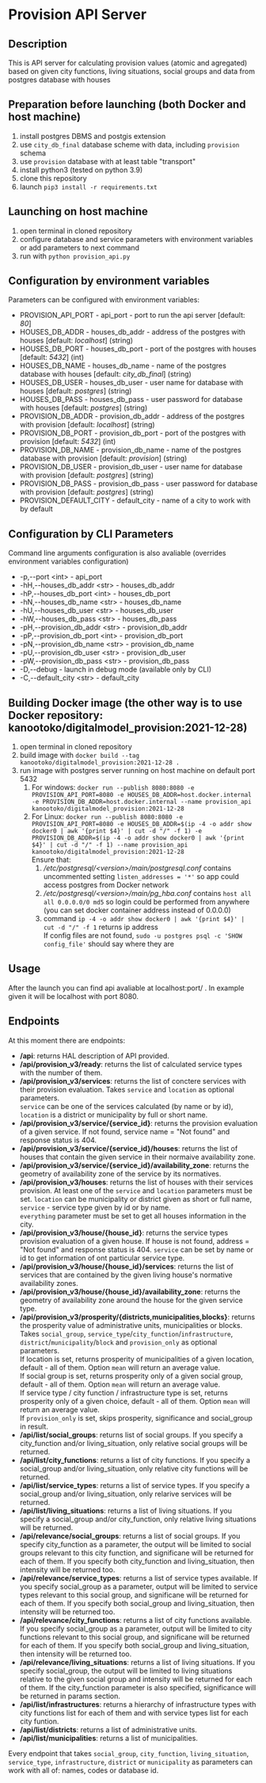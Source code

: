 # Provision API Server

## Description

This is API server for calculating provision values (atomic and agregated) based on given city functions,
  living situations, social groups and data from postgres database with houses
  
## Preparation before launching (both Docker and host machine)

1. install postgres DBMS and postgis extension
2. use `city_db_final` database scheme with data, including `provision` schema
3. use `provision` database with at least table "transport"
3. install python3 (tested on python 3.9)
4. clone this repository
5. launch `pip3 install -r requirements.txt`

## Launching on host machine

1. open terminal in cloned repository
2. configure database and service parameters with environment variables or add parameters to next command
3. run with `python provision_api.py`

## Configuration by environment variables

Parameters can be configured with environment variables:

* PROVISION_API_PORT - api_port - port to run the api server [default: _80_]
* HOUSES_DB_ADDR - houses_db_addr - address of the postgres with houses [default: _localhost_] (string)
* HOUSES_DB_PORT - houses_db_port - port of the postgres with houses [default: _5432_] (int)
* HOUSES_DB_NAME - houses_db_name - name of the postgres database with houses [default: _city\_db\_final_] (string)
* HOUSES_DB_USER - houses_db_user - user name for database with houses [default: _postgres_] (string)
* HOUSES_DB_PASS - houses_db_pass - user password for database with houses [default: _postgres_] (string)
* PROVISION_DB_ADDR - provision_db_addr - address of the postgres with provision [default: _localhost_] (string)
* PROVISION_DB_PORT - provision_db_port - port of the postgres with provision [default: _5432_] (int)
* PROVISION_DB_NAME - provision_db_name - name of the postgres database with provision [default: _provision_] (string)
* PROVISION_DB_USER - provision_db_user - user name for database with provision [default: _postgres_] (string)
* PROVISION_DB_PASS - provision_db_pass - user password for database with provision [default: _postgres_] (string)
* PROVISION_DEFAULT_CITY - default_city - name of a city to work with by default

## Configuration by CLI Parameters

Command line arguments configuration is also avaliable (overrides environment variables configuration)

* -p,--port \<int\> - api_port
* -hH,--houses_db_addr \<str\> - houses_db_addr
* -hP,--houses_db_port \<int\> - houses_db_port
* -hN,--houses_db_name \<str\> - houses_db_name
* -hU,--houses_db_user \<str\> - houses_db_user
* -hW,--houses_db_pass \<str\> - houses_db_pass
* -pH,--provision_db_addr \<str\> - provision_db_addr
* -pP,--provision_db_port \<int\> - provision_db_port
* -pN,--provision_db_name \<str\> - provision_db_name
* -pU,--provision_db_user \<str\> - provision_db_user
* -pW,--provision_db_pass \<str\> - provision_db_pass
* -D,--debug - launch in debug mode (available only by CLI)
* -C,--default_city \<str\> - default_city

## Building Docker image (the other way is to use Docker repository: kanootoko/digitalmodel_provision:2021-12-28)

1. open terminal in cloned repository
2. build image with `docker build --tag kanootoko/digitalmodel_provision:2021-12-28 .`
3. run image with postgres server running on host machine on default port 5432
    1. For windows: `docker run --publish 8080:8080 -e PROVISION_API_PORT=8080 -e HOUSES_DB_ADDR=host.docker.internal -e PROVISION_DB_ADDR=host.docker.internal --name provision_api kanootoko/digitalmodel_provision:2021-12-28`
    2. For Linux: `docker run --publish 8080:8080 -e PROVISION_API_PORT=8080 -e HOUSES_DB_ADDR=$(ip -4 -o addr show docker0 | awk '{print $4}' | cut -d "/" -f 1) -e PROVISION_DB_ADDR=$(ip -4 -o addr show docker0 | awk '{print $4}' | cut -d "/" -f 1) --name provision_api kanootoko/digitalmodel_provision:2021-12-28`  
      Ensure that:
        1. _/etc/postgresql/\<version\>/main/postgresql.conf_ contains uncommented setting `listen_addresses = '*'` so app could access postgres from Docker network
        2. _/etc/postgresql/\<version\>/main/pg\_hba.conf_ contains `host all all 0.0.0.0/0 md5` so login could be performed from anywhere (you can set docker container address instead of 0.0.0.0)
        3. command `ip -4 -o addr show docker0 | awk '{print $4}' | cut -d "/" -f 1` returns ip address  
        If config files are not found, `sudo -u postgres psql -c 'SHOW config_file'` should say where they are

## Usage

After the launch you can find api avaliable at localhost:port/ . In example given it will be localhost with port 8080.

## Endpoints

At this moment there are endpoints:

* **/api**: returns HAL description of API provided.
* **/api/provision_v3/ready**: returns the list of calculated service types with the number of them.
* **/api/provision_v3/services**: returns the list of conctere services with their provision evaluation. Takes `service` and `location` as optional parameters.  
  `service` can be one of the services calculated (by name or by id), `location` is a district or municipality by full or short name.
* **/api/provision_v3/service/{service_id}**: returns the provision evaluation of a given service. If not found, service name = "Not found" and response status is 404.
* **/api/provision_v3/service/{service_id}/houses**: returns the list of houses that contain the given service in their normaive availability zone.
* **/api/provision_v3/service/{service_id}/availability_zone**: returns the geometry of availability zone of the service by its normatives.
* **/api/provision_v3/houses**: returns the list of houses with their services provision. At least one of the `service` and `location` parameters must be set.
  `location` can be municipality or district given as short or full name, `service` - service type given by id or by name.  
  `everything` parameter must be set to get all houses information in the city.
* **/api/provision_v3/house/{house_id}**: returns the service types provision evaluation of a given house. If house is not found, address = "Not found" and
  response status is 404. `service` can be set by name or id to get information of ont particular service type.
* **/api/provision_v3/house/{house_id}/services**: returns the list of services that are contained by the given living house's normative availability zones.
* **/api/provision_v3/house/{house_id}/availability_zone**: returns the geometry of availability zone around the house for the given service type.
* **/api/provision_v3/prosperity/{districts,municipalities,blocks}**: returns the prosperity value of administrative units, municipalities or blocks.
  Takes `social_group`, `service_type`/`city_function`/`infrastructure`, `district`/`municipality`/`block` and `provision_only` as optional parameters.  
  If location is set, returns prosperity of municipalities of a given location, default - all of them. Option `mean` will return an average value.  
  If social group is set, returns prosperity only of a given social group, default - all of them. Option `mean` will return an average value.  
  If service type / city function / infrastructure type is set, returns prosperity only of a given choice, default - all of them. Option `mean`
    will return an average value.  
  If `provision_only` is set, skips prosperity, significance and social_group in result.
* **/api/list/social_groups**: returns list of social groups. If you specify a city_function and/or living_situation, only relative social groups will be returned.
* **/api/list/city_functions**: returns a list of city functions. If you specify a social_group and/or living_situation, only relative city functions will be returned.
* **/api/list/service_types**: returns a list of service types. If you specify a social_group and/or living_situation, only relarive services will be returned.
* **/api/list/living_situations**: returns a list of living situations. If you specify a social_group and/or city_function,
  only relative living situations will be returned.
* **/api/relevance/social_groups**: returns a list of social groups. If you specify city_function as a parameter, the output will be limited to social groups
  relevant to this city function, and significane will be returned for each of them. If you specify both city_function and living_situation, then
  intensity will be returned too.
* **/api/relevance/service_types**: returns a list of service types available. If you specify social_group as a parameter, output will be limited to service types
  relevant to this social group, and significane will be returned for each of them. If you specify both social_group and living_situation, then
  intensity will be returned too.
* **/api/relevance/city_functions**: returns a list of city functions available. If you specify social_group as a parameter, output will be limited to city functions
  relevant to this social group, and significane will be returned for each of them. If you specify both social_group and living_situation, then
  intensity will be returned too.
* **/api/relevance/living_situations**: returns a list of living situations. If you specify social_group, the output will be limited to living situations relative
  to the given social group and intensity will be returned for each of them. If the city_function parameter is also specified, significance will be returned
  in params section.
* **/api/list/infrastructures**: returns a hierarchy of infrastructure types with city functions list for each of them and with service types list for each city funtion.
* **/api/list/districts**: returns a list of administrative units.
* **/api/list/municipalities**: returns a list of municipalities.

Every endpoint that takes `social_group`, `city_function`, `living_situation`, `service_type`, `infrastructure`, `district` or `municipality` as parameters can
  work with all of: names, codes or database id.
